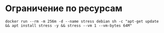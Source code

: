 # Ограничение по ресурсам

```shell
docker run --rm -m 256m -d --name stress debian sh -c "apt-get update && apt install stress -y && stress --vm 1 --vm-bytes 64M"
```

